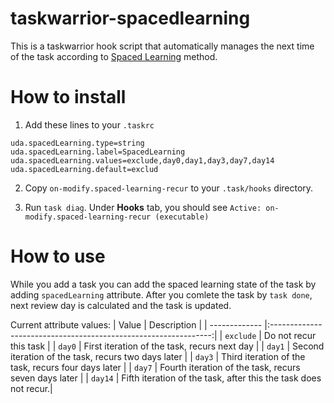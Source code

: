 # taskwarrior-spacedlearning
This is a taskwarrior hook script that automatically manages the next time of the task according to [Spaced Learning](https://www.oxfordlearning.com/what-is-spaced-practice/) method.

# How to install

1. Add these lines to your `.taskrc`

```
uda.spacedLearning.type=string
uda.spacedLearning.label=SpacedLearning
uda.spacedLearning.values=exclude,day0,day1,day3,day7,day14
uda.spacedLearning.default=exclud
```
2. Copy `on-modify.spaced-learning-recur` to your `.task/hooks` directory.

3. Run `task diag`. Under **Hooks** tab, you should see
`Active: on-modify.spaced-learning-recur (executable)`

# How to use

While you add a task you can add the spaced learning state of the task by adding `spacedLearning` attribute. After you comlete the task by `task done`, next review day is calculated and the task is updated.

Current attribute values:
| Value         | Description                                                     |
| ------------- |:---------------------------------------------------------------:|
| `exclude`     | Do not recur this task                                          |
| `day0`        | First iteration of the task, recurs next day                    |
| `day1`        | Second iteration of the task, recurs two days later             |
| `day3`        | Third iteration of the task, recurs four days later             |
| `day7`        | Fourth iteration of the task, recurs seven days later           |
| `day14`       | Fifth iteration of the task, after this the task does not recur.|

